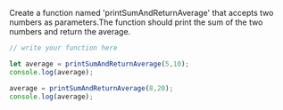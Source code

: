Create a function named 'printSumAndReturnAverage' that accepts two numbers as parameters.The function should print the sum of the two numbers and return the average.


```js
// write your function here

let average = printSumAndReturnAverage(5,10);
console.log(average);

average = printSumAndReturnAverage(8,20);
console.log(average);
```

